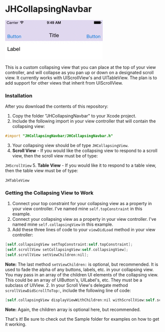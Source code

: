 # JHCollapsingNavbar

![Navbar](/Assets/navbar.gif)

This is a custom collapsing view that you can place at the top of your view controller, and will collapse as you pan up or down on a designated scroll view. It currently works with UIScrollView's and UITableView. The plan is to add support for other views that inherit from UIScrollView.

### Installation

After you download the contents of this repository:

1. Copy the folder "JHCollapsingNavbar" to your Xcode project.
2. Include the following import in your view controller that will contain the collapsing view:

  ```objective-c
  #import "JHCollapsingNavbar/JHCollapsingNavbar.h"
  ```
3. Your collapsing view should be of type `JHCollapsingView`.
4. **Scroll View** - If you would like the collapsing view to respond to a scroll view, then the scroll view must be of type:
  
  `JHScrollView`
5. **Table View** - If you would like it to respond to a table view, then the table view must be of type:

  `JHTableView`

### Getting the Collapsing View to Work

1. Connect your top constraint for your collapsing view as a property in your view controller. I've named mine `self.topConstraint` in this example.
1. Connect your collapsing view as a property in your view controller. I've named mine `self.collapsingView` in this example.
1. Add these three lines of code to your `viewDidLoad` method in your view controller:

  ```objective-c
  [self.collapsingView setTopConstraint:self.topConstraint];
  [self.scrollView setCollapsingView:self.collapsingView];
  [self.scrollView setViewChildren:nil];
  ```
  
  **Note:** The last method `setViewChildren:` is optional, but recommended. It is used to fade the alpha of any buttons, labels, etc. in your collapsing view. You may pass in an array of the children UI elements of the collapsing view. This could be an array of UIButton's, UILabel's, etc. They must be a subclass of UIView.
2. In your Scroll View's delegate method `scrollViewDidScrollToTop:`, include the following line of code:

  ```objective-c
  [self.collapsingView displayViewWithChildren:nil withScrollView:self.scrollView];
  ```
  
  **Note:** Again, the children array is optional here, but recommended.
  
That's it! Be sure to check out the Sample folder for examples on how to get it working.

